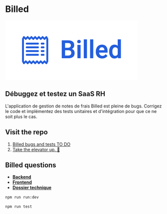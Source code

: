 # Billed

![Logo](/Public/logo.png)

## Débuggez et testez un **SaaS RH**

L'application de gestion de notes de frais Billed est pleine de bugs. Corrigez le code et implémentez des tests unitaires et d'intégration pour que ce ne soit plus le cas.

## Visit the **repo**

1. [Billed bugs and tests TO DO](https://www.notion.so/a7a612fc166747e78d95aa38106a55ec?v=2a8d3553379c4366b6f66490ab8f0b90)
2. [Take the elevator up. 🚀](https://git504.github.io/Billed/)

## Billed questions

- [**Backend**](https://github.com/OpenClassrooms-Student-Center/Billed-app-FR-back)
- [**Frontend**](https://github.com/OpenClassrooms-Student-Center/Billed-app-FR-Front)
- [**Dossier technique**](https://github.com/git504/Billed/tree/main/Public)


```
npm run run:dev
```

```
npm run test
```